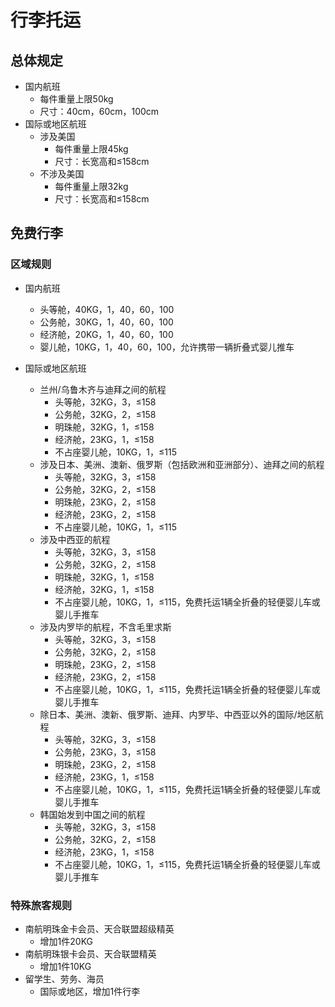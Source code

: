 # 行李托运

## 总体规定

- 国内航班
  - 每件重量上限50kg
  - 尺寸：40cm，60cm，100cm
- 国际或地区航班
  - 涉及美国
    - 每件重量上限45kg
    - 尺寸：长宽高和≤158cm
  - 不涉及美国
    - 每件重量上限32kg
    - 尺寸：长宽高和≤158cm

## 免费行李

### 区域规则

- 国内航班
  - 头等舱，40KG，1，40，60，100
  - 公务舱，30KG，1，40，60，100
  - 经济舱，20KG，1，40，60，100
  - 婴儿舱，10KG，1，40，60，100，允许携带一辆折叠式婴儿推车

- 国际或地区航班
  - 兰州/乌鲁木齐与迪拜之间的航程
    - 头等舱，32KG，3，≤158
    - 公务舱，32KG，2，≤158
    - 明珠舱，32KG，1，≤158
    - 经济舱，23KG，1，≤158
    - 不占座婴儿舱，10KG，1，≤115
  - 涉及日本、美洲、澳新、俄罗斯（包括欧洲和亚洲部分）、迪拜之间的航程
    - 头等舱，32KG，3，≤158
    - 公务舱，32KG，2，≤158
    - 明珠舱，23KG，2，≤158
    - 经济舱，23KG，2，≤158
    - 不占座婴儿舱，10KG，1，≤115
  - 涉及中西亚的航程
    - 头等舱，32KG，3，≤158
    - 公务舱，32KG，2，≤158
    - 明珠舱，32KG，1，≤158
    - 经济舱，32KG，1，≤158
    - 不占座婴儿舱，10KG，1，≤115，免费托运1辆全折叠的轻便婴儿车或婴儿手推车
  - 涉及内罗毕的航程，不含毛里求斯
    - 头等舱，32KG，3，≤158
    - 公务舱，32KG，2，≤158
    - 明珠舱，23KG，2，≤158
    - 经济舱，23KG，2，≤158
    - 不占座婴儿舱，10KG，1，≤115，免费托运1辆全折叠的轻便婴儿车或婴儿手推车
  - 除日本、美洲、澳新、俄罗斯、迪拜、内罗毕、中西亚以外的国际/地区航程
    - 头等舱，32KG，3，≤158
    - 公务舱，23KG，3，≤158
    - 明珠舱，23KG，2，≤158
    - 经济舱，23KG，1，≤158
    - 不占座婴儿舱，10KG，1，≤115，免费托运1辆全折叠的轻便婴儿车或婴儿手推车
  - 韩国始发到中国之间的航程
    - 头等舱，32KG，3，≤158
    - 公务舱，32KG，2，≤158
    - 经济舱，23KG，1，≤158
    - 不占座婴儿舱，10KG，1，≤115，免费托运1辆全折叠的轻便婴儿车或婴儿手推车

### 特殊旅客规则

- 南航明珠金卡会员、天合联盟超级精英
  - 增加1件20KG
- 南航明珠银卡会员、天合联盟精英
  - 增加1件10KG
- 留学生、劳务、海员
  - 国际或地区，增加1件行李